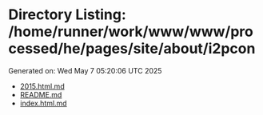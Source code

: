 # Directory Listing: /home/runner/work/www/www/processed/he/pages/site/about/i2pcon
Generated on: Wed May  7 05:20:06 UTC 2025

- [2015.html.md](2015.html.md)
- [README.md](README.md)
- [index.html.md](index.html.md)
